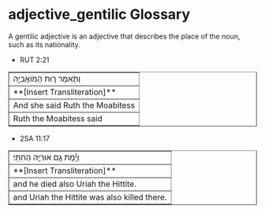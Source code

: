 # adjective_gentilic Glossary
A gentilic adjective is an adjective that describes the place of the noun, such as its nationality. 

* RUT 2:21
<table border="1" class="docutils">
<colgroup>
<col width="100%" />
</colgroup>
<tbody valign="top">
<tr class="row-odd"><td>וַתֹּ֖אמֶר ר֣וּת הַמֹּואֲבִיָּ֑ה</td>
</tr>
<tr class="row-even"><td>**[Insert Transliteration]**</td>
</tr>
<tr class="row-odd"><td>And she said Ruth the Moabitess</td>
</tr>
<tr class="row-even"><td>Ruth the Moabitess said</td>
</tr>
</tbody>
</table>

* 2SA 11:17
<table border="1" class="docutils">
<colgroup>
<col width="100%" />
</colgroup>
<tbody valign="top">
<tr class="row-odd"><td>וַיָּ֕מָת גַּ֖ם אוּרִיָּ֥ה הַחִתִּֽי׃</td>
</tr>
<tr class="row-even"><td>**[Insert Transliteration]**</td>
</tr>
<tr class="row-odd"><td>and he died also Uriah the Hittite.</td>
</tr>
<tr class="row-even"><td>and Uriah the Hittite was also killed there.</td>
</tr>
</tbody>
</table>